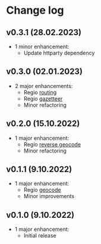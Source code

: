 # Change log

## v0.3.1 (28.02.2023)

* 1 minor enhancement:
  * Update httparty dependency

## v0.3.0 (02.01.2023)

* 2 major enhancements:
  * Regio [routing](https://api.regio.ee/documentation/#docs/routing_and_directions)
  * Regio [gazetteer](https://api.regio.ee/documentation/#docs/gazetteer)
  * Minor refactoring

## v0.2.0 (15.10.2022)

* 1 major enhancement:
  * Regio [reverse geocode](https://api.regio.ee/documentation/#docs/reverse_geocode)
  * Minor refactoring

## v0.1.1 (9.10.2022)

* 1 major enhancement:
  * Regio [geocode](https://api.regio.ee/documentation/#docs/geocode)
  * Minor improvements

## v0.1.0 (9.10.2022)

* 1 major enhancement:
    * Initial release
